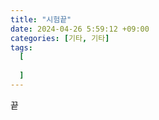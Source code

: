 ```yaml
---
title: "시험끝"
date: 2024-04-26 5:59:12 +09:00
categories: [기타, 기타]
tags:
  [
    
  ]
---
```


끝